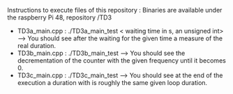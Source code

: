 
Instructions to execute files of this repository : Binaries are available under the raspberry Pi 48, repository /TD3 
- TD3a_main.cpp : ./TD3a_main_test < waiting time in s, an unsigned int>   --> You should see after the waiting for the given time a measure of the real duration. 
- TD3b_main.cpp : ./TD3b_main_test <initialisation of the counter> <frequency in Hz>  --> You should see the decrementation of the counter with the given frequency until it becomes 0. 
- TD3c_main.cpp : ./TD3c_main_test <loop duration in ms> <sampling period in ms> <number of samples : pair>  --> You should see at the end of the execution a duration with is roughly the same given loop duration.
